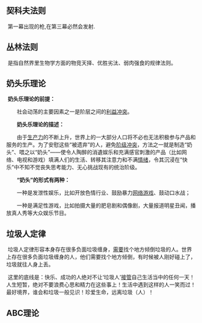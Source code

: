 ## 契科夫法则

​	第一幕出现的枪,在第三幕必然会发射.

## 丛林法则

​	是指自然界里生物学方面的物竞天择、优胜劣汰、弱肉强食的规律法则。	

## 奶头乐理论

​	**奶头乐理论的前提：**

　　社会动荡的主要因素之一是阶层之间的[利益冲突](https://wiki.mbalib.com/wiki/%E5%88%A9%E7%9B%8A%E5%86%B2%E7%AA%81)。

　　**奶头乐理论的描述：**

　　由于[生产力](https://wiki.mbalib.com/wiki/%E7%94%9F%E4%BA%A7%E5%8A%9B)的不断上升，世界上的一大部分人口将不必也无法积极参与产品和服务的生产。为了安慰这些“被遗弃”的人，避免[阶级冲突](https://wiki.mbalib.com/wiki/%E9%98%B6%E7%BA%A7%E5%86%B2%E7%AA%81)，方法之一就是制造“奶头”、喂之以“奶头”——使令人陶醉的消遺娱乐和充满感官刺激的产品（比如网络、电视和游戏）填满人们的生活、转移其注意力和不满[情绪](https://wiki.mbalib.com/wiki/%E6%83%85%E7%BB%AA)，令其沉浸在“快乐”中不知不觉丧失思考能力、无心挑战现有的统治阶级。

　　**“奶头”的形式有两种：**

　　一种是发泄性娱乐，比如开放色情行业、鼓励暴力[网络游戏](https://wiki.mbalib.com/wiki/%E7%BD%91%E7%BB%9C%E6%B8%B8%E6%88%8F)、鼓动口水战；

　　一种是满足性游戏，比如拍摄大量的肥皂剧和偶像剧，大量报道明星丑闻，播放真人秀等大众娱乐节目。

## 垃圾人定律

​	垃圾人定律形容本身存在很多负面垃圾缠身，[需要](https://wiki.mbalib.com/wiki/%E9%9C%80%E8%A6%81)找个地方倾倒垃圾的人。世界上存在很多负面垃圾缠身的人，他们需要找个地方倾倒，有时候被人刚好碰上了，垃圾就往人身上丢。

​	这里的底线是：快乐、成功的人绝对不让‘垃圾人’[接管](https://wiki.mbalib.com/wiki/%E6%8E%A5%E7%AE%A1)自己生活当中的任何一天！人生短暂，绝对不要浪费心思和精力在这些事上！生活中遇到这样的人一笑而过！最好境界，谁会和垃圾一般见识！珍爱生命，远离垃圾（人）！

## ABC理论




